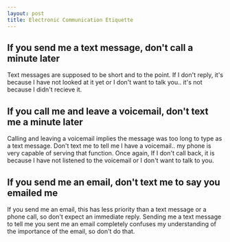 ```yaml
---
layout: post
title: Electronic Communication Etiquette
---
```

## If you send me a text message, don't call a minute later
Text messages are supposed to be short and to the point. If I don't reply, it's because I have not looked at it yet or I don't want to talk you.. it's not because I didn't recieve it.
## If you call me and leave a voicemail, don't text me a minute later
Calling and leaving a voicemail implies the message was too long to type as a text message. Don't text me to tell me I have a voicemail.. my phone is very capable of serving that function. Once again, If I don't call back, it is because I have not listened to the voicemail or I don't want to talk to you.
## If you send me an email, don't text me to say you emailed me
If you send me an email, this has less priority than a text message or a phone call, so don't expect an immediate reply. Sending me a text message to tell me you sent me an email completely confuses my understanding of the importance of the email, so don't do that.
